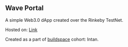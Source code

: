 ## Wave Portal

A simple Web3.0 dApp created over the Rinkeby TestNet.

Hosted on: <a href="https://web3waive.netlify.app/">Link</a>

Created as a part of <a href="https://twitter.com/_buildspace">buildspace</a> cohort: Intan.
